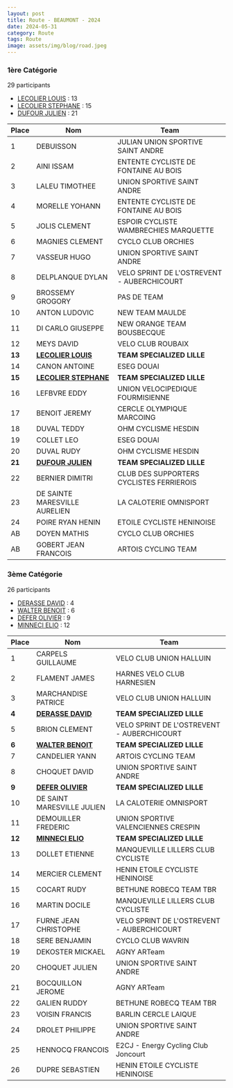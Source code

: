 ```yaml
---
layout: post
title: Route - BEAUMONT - 2024
date: 2024-05-31
category: Route
tags: Route
image: assets/img/blog/road.jpeg
---
```


### 1ère Catégorie
29 participants
- [LECOLIER LOUIS](https://teamspecializedlille.github.io/coureurs/lecolierlouis) : 13
- [LECOLIER STEPHANE](https://teamspecializedlille.github.io/coureurs/lecolierstephane) : 15
- [DUFOUR JULIEN](https://teamspecializedlille.github.io/coureurs/dufourjulien) : 21

| Place  | Nom                                                                                    | Team                                       |
|--------|----------------------------------------------------------------------------------------|--------------------------------------------|
| 1      | DEBUISSON                                                                              | JULIAN UNION SPORTIVE SAINT ANDRE          |
| 2      | AINI ISSAM                                                                             | ENTENTE CYCLISTE DE FONTAINE AU BOIS       |
| 3      | LALEU TIMOTHEE                                                                         | UNION SPORTIVE SAINT ANDRE                 |
| 4      | MORELLE YOHANN                                                                         | ENTENTE CYCLISTE DE FONTAINE AU BOIS       |
| 5      | JOLIS CLEMENT                                                                          | ESPOIR CYCLISTE WAMBRECHIES MARQUETTE      |
| 6      | MAGNIES CLEMENT                                                                        | CYCLO CLUB ORCHIES                         |
| 7      | VASSEUR HUGO                                                                           | UNION SPORTIVE SAINT ANDRE                 |
| 8      | DELPLANQUE DYLAN                                                                       | VELO SPRINT DE L'OSTREVENT - AUBERCHICOURT |
| 9      | BROSSEMY GROGORY                                                                       | PAS DE TEAM                                |
| 10     | ANTON LUDOVIC                                                                          | NEW TEAM MAULDE                            |
| 11     | DI CARLO GIUSEPPE                                                                      | NEW ORANGE TEAM BOUSBECQUE                 |
| 12     | MEYS DAVID                                                                             | VELO CLUB ROUBAIX                          |
| **13** | **[LECOLIER LOUIS](https://teamspecializedlille.github.io/coureurs/lecolierlouis)**       | **TEAM SPECIALIZED LILLE**                 |
| 14     | CANON ANTOINE                                                                          | ESEG DOUAI                                 |
| **15** | **[LECOLIER STEPHANE](https://teamspecializedlille.github.io/coureurs/lecolierstephane)** | **TEAM SPECIALIZED LILLE**                 |
| 16     | LEFBVRE EDDY                                                                           | UNION VELOCIPEDIQUE FOURMISIENNE           |
| 17     | BENOIT JEREMY                                                                          | CERCLE OLYMPIQUE MARCOING                  |
| 18     | DUVAL TEDDY                                                                            | OHM CYCLISME HESDIN                        |
| 19     | COLLET LEO                                                                             | ESEG DOUAI                                 |
| 20     | DUVAL RUDY                                                                             | OHM CYCLISME HESDIN                        |
| **21** | **[DUFOUR JULIEN](https://teamspecializedlille.github.io/coureurs/dufourjulien)**         | **TEAM SPECIALIZED LILLE**                 |
| 22     | BERNIER DIMITRI                                                                        | CLUB DES SUPPORTERS CYCLISTES FERRIEROIS   |
| 23     | DE SAINTE MARESVILLE AURELIEN                                                          | LA CALOTERIE OMNISPORT                     |
| 24     | POIRE RYAN HENIN                                                                       | ETOILE CYCLISTE HENINOISE                  |
| AB     | DOYEN MATHIS                                                                           | CYCLO CLUB ORCHIES                         |
| AB     | GOBERT JEAN FRANCOIS                                                                   | ARTOIS CYCLING TEAM                        |

### 3ème Catégorie
26 participants
- [DERASSE DAVID](https://teamspecializedlille.github.io/coureurs/derassedavid) : 4
- [WALTER BENOIT](https://teamspecializedlille.github.io/coureurs/walterbenoit) : 6
- [DEFER OLIVIER](https://teamspecializedlille.github.io/coureurs/deferolivier) : 9
- [MINNECI ELIO](https://teamspecializedlille.github.io/coureurs/minnecielio) : 12




| Place  | Nom                                                                            | Team                                       |
|--------|--------------------------------------------------------------------------------|--------------------------------------------|
| 1      | CARPELS GUILLAUME                                                              | VELO CLUB UNION HALLUIN                    |
| 2      | FLAMENT JAMES                                                                  | HARNES VELO CLUB HARNESIEN                 |
| 3      | MARCHANDISE PATRICE                                                            | VELO CLUB UNION HALLUIN                    |
| **4**  | **[DERASSE DAVID](https://teamspecializedlille.github.io/coureurs/derassedavid)** | **TEAM SPECIALIZED LILLE**                 |
| 5      | BRION CLEMENT                                                                  | VELO SPRINT DE L'OSTREVENT - AUBERCHICOURT |
| **6**  | **[WALTER BENOIT](https://teamspecializedlille.github.io/coureurs/walterbenoit)** | **TEAM SPECIALIZED LILLE**                 |
| 7      | CANDELIER YANN                                                                 | ARTOIS CYCLING TEAM                        |
| 8      | CHOQUET DAVID                                                                  | UNION SPORTIVE SAINT ANDRE                 |
| **9**  | **[DEFER OLIVIER](https://teamspecializedlille.github.io/coureurs/deferolivier)** | **TEAM SPECIALIZED LILLE**                 |
| 10     | DE SAINT MARESVILLE JULIEN                                                     | LA CALOTERIE OMNISPORT                     |
| 11     | DEMOUILLER FREDERIC                                                            | UNION SPORTIVE VALENCIENNES CRESPIN        |
| **12** | **[MINNECI ELIO](https://teamspecializedlille.github.io/coureurs/minnecielio)**   | **TEAM SPECIALIZED LILLE**                 |
| 13     | DOLLET ETIENNE                                                                 | MANQUEVILLE LILLERS CLUB CYCLISTE          |
| 14     | MERCIER CLEMENT                                                                | HENIN ETOILE CYCLISTE HENINOISE            |
| 15     | COCART RUDY                                                                    | BETHUNE ROBECQ TEAM TBR                    |
| 16     | MARTIN DOCILE                                                                  | MANQUEVILLE LILLERS CLUB CYCLISTE          |
| 17     | FURNE JEAN CHRISTOPHE                                                          | VELO SPRINT DE L'OSTREVENT - AUBERCHICOURT |
| 18     | SERE BENJAMIN                                                                  | CYCLO CLUB WAVRIN                          |
| 19     | DEKOSTER MICKAEL                                                               | AGNY ARTeam                                |
| 20     | CHOQUET JULIEN                                                                 | UNION SPORTIVE SAINT ANDRE                 |
| 21     | BOCQUILLON JEROME                                                              | AGNY ARTeam                                |
| 22     | GALIEN RUDDY                                                                   | BETHUNE ROBECQ TEAM TBR                    |
| 23     | VOISIN FRANCIS                                                                 | BARLIN CERCLE LAIQUE                       |
| 24     | DROLET PHILIPPE                                                                | UNION SPORTIVE SAINT ANDRE                 |
| 25     | HENNOCQ FRANCOIS                                                               | E2CJ - Energy Cycling Club Joncourt        |
| 26     | DUPRE SEBASTIEN                                                                | HENIN ETOILE CYCLISTE HENINOISE            |